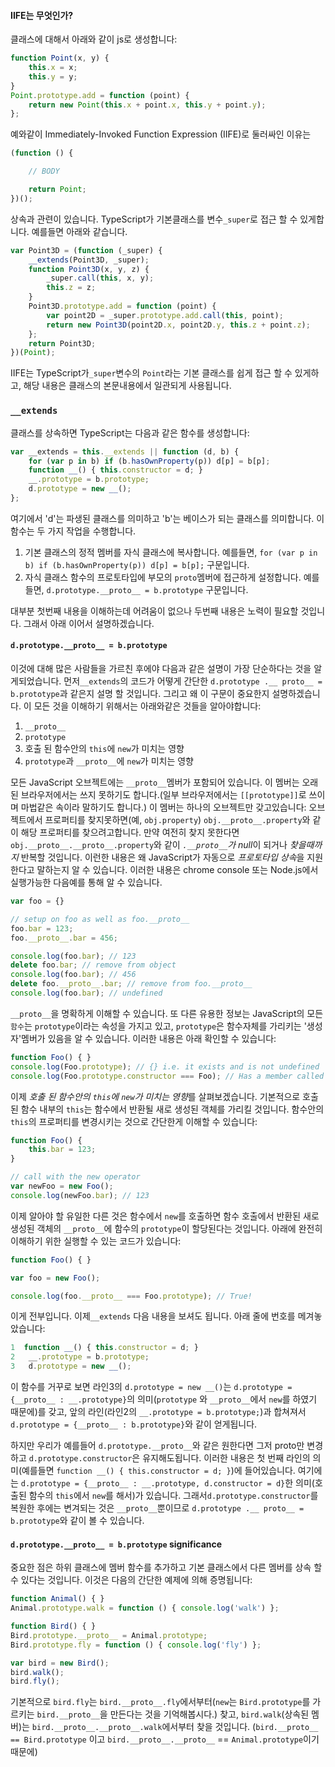 #### IIFE는 무엇인가?
클래스에 대해서 아래와 같이 js로 생성합니다:
```ts
function Point(x, y) {
    this.x = x;
    this.y = y;
}
Point.prototype.add = function (point) {
    return new Point(this.x + point.x, this.y + point.y);
};
```

예와같이 Immediately-Invoked Function Expression (IIFE)로 둘러싸인 이유는

```ts
(function () {

    // BODY

    return Point;
})();
```

상속과 관련이 있습니다. TypeScript가 기본클래스를 변수`_super`로 접근 할 수 있게합니다. 예를들면 아래와 같습니다.

```ts
var Point3D = (function (_super) {
    __extends(Point3D, _super);
    function Point3D(x, y, z) {
        _super.call(this, x, y);
        this.z = z;
    }
    Point3D.prototype.add = function (point) {
        var point2D = _super.prototype.add.call(this, point);
        return new Point3D(point2D.x, point2D.y, this.z + point.z);
    };
    return Point3D;
})(Point);
```

IIFE는 TypeScript가`_super`변수의 `Point`라는 기본 클래스를 쉽게 접근 할 수 있게하고, 해당 내용은 클래스의 본문내용에서 일관되게 사용됩니다.

### `__extends`
클래스를 상속하면 TypeScript는 다음과 같은 함수를 생성합니다:
```ts
var __extends = this.__extends || function (d, b) {
    for (var p in b) if (b.hasOwnProperty(p)) d[p] = b[p];
    function __() { this.constructor = d; }
    __.prototype = b.prototype;
    d.prototype = new __();
};
```
여기에서 'd'는 파생된 클래스를 의미하고 'b'는 베이스가 되는 클래스를 의미합니다. 이 함수는 두 가지 작업을 수행합니다.
1. 기본 클래스의 정적 멤버를 자식 클래스에 복사합니다. 예를들면, `for (var p in b) if (b.hasOwnProperty(p)) d[p] = b[p];` 구문입니다.
1. 자식 클래스 함수의 프로토타입에 부모의 `proto`멤버에 접근하게 설정합니다. 예를들면, `d.prototype.__proto__ = b.prototype` 구문입니다.

대부분 첫번째 내용을 이해하는데 어려움이 없으나 두번째 내용은 노력이 필요할 것입니다. 그래서 아래 이어서 설명하겠습니다.

#### `d.prototype.__proto__ = b.prototype`

이것에 대해 많은 사람들을 가르친 후에야 다음과 같은 설명이 가장 단순하다는 것을 알게되었습니다. 먼저`__extends`의 코드가 어떻게 간단한 `d.prototype .__ proto__ = b.prototype`과 같은지 설명 할 것입니다. 그리고 왜 이 구문이 중요한지 설명하겠습니다. 이 모든 것을 이해하기 위해서는 아래와같은 것들을 알아야합니다: 

1. `__proto__`
1. `prototype`
1. 호출 된 함수안의 `this`에 `new`가 미치는 영향
1. `prototype`과 `__proto__`에 `new`가 미치는 영향

모든 JavaScript 오브젝트에는 `__proto__`멤버가 포함되어 있습니다. 이 멤버는 오래된 브라우저에서는 쓰지 못하기도 합니다.(일부 브라우저에서는 `[[prototype]]`로 쓰이며 마법같은 속이라 말하기도 합니다.) 이 멤버는 하나의 오브젝트만 갖고있습니다: 오브젝트에서 프로퍼티를 찾지못하면(예, `obj.property`) `obj.__proto__.property`와 같이 해당 프로퍼티를 찾으려고합니다. 만약 여전히 찾지 못한다면 `obj.__proto__.__proto__.property`와 같이 *`.__proto__`가 null*이 되거나 *찾을때까지* 반복할 것입니다. 이런한 내용은 왜 JavaScript가 자동으로 *프로토타입 상속*을 지원한다고 말하는지 알 수 있습니다. 이러한 내용은 chrome console 또는 Node.js에서 실행가능한 다음예를 통해 알 수 있습니다. 

```ts
var foo = {}

// setup on foo as well as foo.__proto__
foo.bar = 123;
foo.__proto__.bar = 456;

console.log(foo.bar); // 123
delete foo.bar; // remove from object
console.log(foo.bar); // 456
delete foo.__proto__.bar; // remove from foo.__proto__
console.log(foo.bar); // undefined
```

`__proto__`을 명확하게 이해할 수 있습니다. 또 다른 유용한 정보는 JavaScript의 모든 `함수`는 `prototype`이라는 속성을 가지고 있고, `prototype`은 함수자체를 가리키는 '생성자'멤버가 있음을 알 수 있습니다. 이러한 내용은 아래 확인할 수 있습니다:

```ts
function Foo() { }
console.log(Foo.prototype); // {} i.e. it exists and is not undefined
console.log(Foo.prototype.constructor === Foo); // Has a member called `constructor` pointing back to the function
```

이제 *호출 된 함수안의 `this`에 `new`가 미치는 영향*를 살펴보겠습니다. 기본적으로 호출된 함수 내부의 `this`는 함수에서 반환될 새로 생성된 객체를 가리킬 것입니다. 함수안의 `this`의 프로퍼티를 변경시키는 것으로 간단한게 이해할 수 있습니다:

```ts
function Foo() {
    this.bar = 123;
}

// call with the new operator
var newFoo = new Foo();
console.log(newFoo.bar); // 123
```

이제 알아야 할 유일한 다른 것은 함수에서 `new`를 호출하면 함수 호출에서 반환된 새로 생성된 객체의 `__proto__`에 함수의 `prototype`이 할당된다는 것입니다. 아래에 완전히 이해하기 위한 실행할 수 있는 코드가 있습니다:

```ts
function Foo() { }

var foo = new Foo();

console.log(foo.__proto__ === Foo.prototype); // True!
```

이게 전부입니다. 이제`__extends` 다음 내용을 보셔도 됩니다. 아래 줄에 번호를 메겨놓았습니다:

```ts
1  function __() { this.constructor = d; }
2   __.prototype = b.prototype;
3   d.prototype = new __();
```

이 함수를 거꾸로 보면 라인3의 `d.prototype = new __()`는 `d.prototype = {__proto__ : __.prototype}`의 의미(`prototype` 와 `__proto__`에서 `new`를 하였기 때문에)를 갖고, 앞의 라인(라인2의 `__.prototype = b.prototype;`)과 합쳐져서 `d.prototype = {__proto__ : b.prototype}`와 같이 얻게됩니다.

하지만 우리가 예를들어 `d.prototype.__proto__`와 같은 원한다면 그저 proto만 변경하고 `d.prototype.constructor`은 유지해도됩니다. 이러한 내용은 첫 번째 라인의 의미(예를들면 `function __() { this.constructor = d; }`)에 들어있습니다. 여기에는 `d.prototype = {__proto__ : __.prototype, d.constructor = d}`한 의미(호출된 함수의 `this`에서 `new`를 해서)가 있습니다. 그래서`d.prototype.constructor`를 복원한 후에는 변겨되는 것은 `__proto__`뿐이므로 `d.prototype .__ proto__ = b.prototype`와 같이 볼 수 있습니다.

#### `d.prototype.__proto__ = b.prototype` significance

중요한 점은 하위 클래스에 멤버 함수를 추가하고 기본 클래스에서 다른 멤버를 상속 할 수 있다는 것입니다. 이것은 다음의 간단한 예제에 의해 증명됩니다:

```ts
function Animal() { }
Animal.prototype.walk = function () { console.log('walk') };

function Bird() { }
Bird.prototype.__proto__ = Animal.prototype;
Bird.prototype.fly = function () { console.log('fly') };

var bird = new Bird();
bird.walk();
bird.fly();
```
기본적으로 `bird.fly`는 `bird.__proto__.fly`에서부터(`new`는 `Bird.prototype`를 가르키는 `bird.__proto__`을 만든다는 것을 기억해봅시다.) 찾고, `bird.walk`(상속된 멤버)는 `bird.__proto__.__proto__.walk`에서부터 찾을 것입니다. (`bird.__proto__ == Bird.prototype` 이고 `bird.__proto__.__proto__` == `Animal.prototype`이기 때문에)
